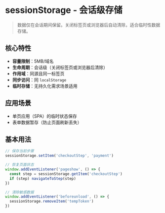# sessionStorage - 会话级存储

> 数据仅在会话期间保留。关闭标签页或浏览器后自动清除，适合临时性数据存储。

## 核心特性

- **容量限制**：5MB/域名
- **生命周期**：会话级（关闭标签页或浏览器后清除）
- **作用域**：同源且同一标签页
- **同步访问**：同 `localStorage`
- **临时存储**：无持久化需求场景适用

## 应用场景

- 单页应用（SPA）的临时状态保存
- 表单数据暂存（防止页面刷新丢失）

## 基本用法

```js
// 保存当前步骤
sessionStorage.setItem('checkoutStep', 'payment')

// 恢复页面状态
window.addEventListener('pageshow', () => {
  const step = sessionStorage.getItem('checkoutStep')
  if (step) navigateToStep(step)
})

// 清除敏感数据
window.addEventListener('beforeunload', () => {
  sessionStorage.removeItem('tempToken')
})
```
